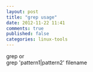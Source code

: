 ```yaml
---
layout: post
title: "grep usage"
date: 2012-11-22 11:41
comments: true
published: false
categories: linux-tools
---
```


grep or  
grep 'pattern1\|pattern2' filename